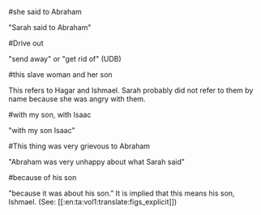 #she said to Abraham

"Sarah said to Abraham"

#Drive out

"send away" or "get rid of" (UDB)

#this slave woman and her son

This refers to Hagar and Ishmael. Sarah probably did not refer to them by name because she was angry with them.

#with my son, with Isaac

"with my son Isaac"

#This thing was very grievous to Abraham

"Abraham was very unhappy about what Sarah said"

#because of his son

"because it was about his son." It is implied that this means his son, Ishmael. (See: [[:en:ta:vol1:translate:figs_explicit]])